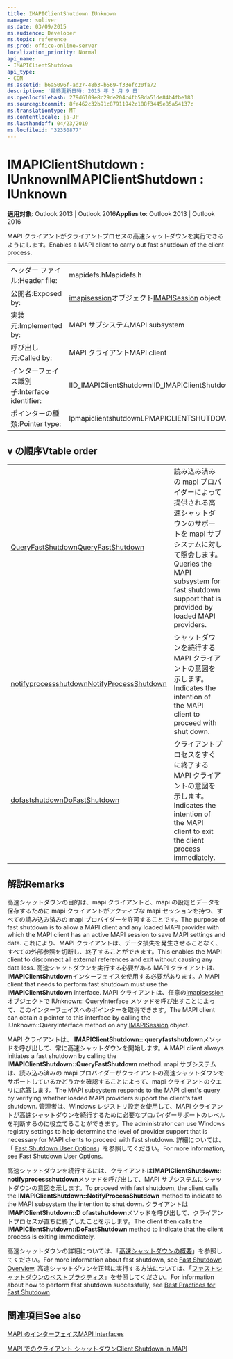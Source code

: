 ```yaml
---
title: IMAPIClientShutdown IUnknown
manager: soliver
ms.date: 03/09/2015
ms.audience: Developer
ms.topic: reference
ms.prod: office-online-server
localization_priority: Normal
api_name:
- IMAPIClientShutdown
api_type:
- COM
ms.assetid: b6a5096f-ad27-48b3-b569-f33efc20fa72
description: '最終更新日時: 2015 年 3 月 9 日'
ms.openlocfilehash: 279d6109e8c29de204c4fb58da51de84b4fbe183
ms.sourcegitcommit: 8fe462c32b91c87911942c188f3445e85a54137c
ms.translationtype: MT
ms.contentlocale: ja-JP
ms.lasthandoff: 04/23/2019
ms.locfileid: "32350877"
---
```

# <a name="imapiclientshutdown--iunknown"></a><span data-ttu-id="44f38-103">IMAPIClientShutdown : IUnknown</span><span class="sxs-lookup"><span data-stu-id="44f38-103">IMAPIClientShutdown : IUnknown</span></span>

  
  
<span data-ttu-id="44f38-104">**適用対象**: Outlook 2013 | Outlook 2016</span><span class="sxs-lookup"><span data-stu-id="44f38-104">**Applies to**: Outlook 2013 | Outlook 2016</span></span> 
  
<span data-ttu-id="44f38-105">MAPI クライアントがクライアントプロセスの高速シャットダウンを実行できるようにします。</span><span class="sxs-lookup"><span data-stu-id="44f38-105">Enables a MAPI client to carry out fast shutdown of the client process.</span></span> 
  
|||
|:-----|:-----|
|<span data-ttu-id="44f38-106">ヘッダー ファイル:</span><span class="sxs-lookup"><span data-stu-id="44f38-106">Header file:</span></span>  <br/> |<span data-ttu-id="44f38-107">mapidefs.h</span><span class="sxs-lookup"><span data-stu-id="44f38-107">Mapidefs.h</span></span>  <br/> |
|<span data-ttu-id="44f38-108">公開者:</span><span class="sxs-lookup"><span data-stu-id="44f38-108">Exposed by:</span></span>  <br/> |<span data-ttu-id="44f38-109">[imapisession](imapisessioniunknown.md)オブジェクト</span><span class="sxs-lookup"><span data-stu-id="44f38-109">[IMAPISession](imapisessioniunknown.md) object</span></span>  <br/> |
|<span data-ttu-id="44f38-110">実装元:</span><span class="sxs-lookup"><span data-stu-id="44f38-110">Implemented by:</span></span>  <br/> |<span data-ttu-id="44f38-111">MAPI サブシステム</span><span class="sxs-lookup"><span data-stu-id="44f38-111">MAPI subsystem</span></span>  <br/> |
|<span data-ttu-id="44f38-112">呼び出し元:</span><span class="sxs-lookup"><span data-stu-id="44f38-112">Called by:</span></span>  <br/> |<span data-ttu-id="44f38-113">MAPI クライアント</span><span class="sxs-lookup"><span data-stu-id="44f38-113">MAPI client</span></span>  <br/> |
|<span data-ttu-id="44f38-114">インターフェイス識別子:</span><span class="sxs-lookup"><span data-stu-id="44f38-114">Interface identifier:</span></span>  <br/> |<span data-ttu-id="44f38-115">IID_IMAPIClientShutdown</span><span class="sxs-lookup"><span data-stu-id="44f38-115">IID_IMAPIClientShutdown</span></span>  <br/> |
|<span data-ttu-id="44f38-116">ポインターの種類:</span><span class="sxs-lookup"><span data-stu-id="44f38-116">Pointer type:</span></span>  <br/> |<span data-ttu-id="44f38-117">lpmapiclientshutdown</span><span class="sxs-lookup"><span data-stu-id="44f38-117">LPMAPICLIENTSHUTDOWN</span></span>  <br/> |
   
## <a name="vtable-order"></a><span data-ttu-id="44f38-118">v の順序</span><span class="sxs-lookup"><span data-stu-id="44f38-118">Vtable order</span></span>

|||
|:-----|:-----|
|[<span data-ttu-id="44f38-119">QueryFastShutdown</span><span class="sxs-lookup"><span data-stu-id="44f38-119">QueryFastShutdown</span></span>](imapiclientshutdown-queryfastshutdown.md) <br/> |<span data-ttu-id="44f38-120">読み込み済みの mapi プロバイダーによって提供される高速シャットダウンのサポートを mapi サブシステムに対して照会します。</span><span class="sxs-lookup"><span data-stu-id="44f38-120">Queries the MAPI subsystem for fast shutdown support that is provided by loaded MAPI providers.</span></span>  <br/> |
|[<span data-ttu-id="44f38-121">notifyprocessshutdown</span><span class="sxs-lookup"><span data-stu-id="44f38-121">NotifyProcessShutdown</span></span>](imapiclientshutdown-notifyprocessshutdown.md) <br/> |<span data-ttu-id="44f38-122">シャットダウンを続行する MAPI クライアントの意図を示します。</span><span class="sxs-lookup"><span data-stu-id="44f38-122">Indicates the intention of the MAPI client to proceed with shut down.</span></span>  <br/> |
|[<span data-ttu-id="44f38-123">dofastshutdown</span><span class="sxs-lookup"><span data-stu-id="44f38-123">DoFastShutdown</span></span>](imapiclientshutdown-dofastshutdown.md) <br/> |<span data-ttu-id="44f38-124">クライアントプロセスをすぐに終了する MAPI クライアントの意図を示します。</span><span class="sxs-lookup"><span data-stu-id="44f38-124">Indicates the intention of the MAPI client to exit the client process immediately.</span></span>  <br/> |
   
## <a name="remarks"></a><span data-ttu-id="44f38-125">解説</span><span class="sxs-lookup"><span data-stu-id="44f38-125">Remarks</span></span>

<span data-ttu-id="44f38-126">高速シャットダウンの目的は、mapi クライアントと、mapi の設定とデータを保存するために mapi クライアントがアクティブな mapi セッションを持つ、すべての読み込み済みの mapi プロバイダーを許可することです。</span><span class="sxs-lookup"><span data-stu-id="44f38-126">The purpose of fast shutdown is to allow a MAPI client and any loaded MAPI provider with which the MAPI client has an active MAPI session to save MAPI settings and data.</span></span> <span data-ttu-id="44f38-127">これにより、MAPI クライアントは、データ損失を発生させることなく、すべての外部参照を切断し、終了することができます。</span><span class="sxs-lookup"><span data-stu-id="44f38-127">This enables the MAPI client to disconnect all external references and exit without causing any data loss.</span></span> <span data-ttu-id="44f38-128">高速シャットダウンを実行する必要がある MAPI クライアントは、 **IMAPIClientShutdown**インターフェイスを使用する必要があります。</span><span class="sxs-lookup"><span data-stu-id="44f38-128">A MAPI client that needs to perform fast shutdown must use the **IMAPIClientShutdown** interface.</span></span> <span data-ttu-id="44f38-129">MAPI クライアントは、任意の[imapisession](imapisessioniunknown.md)オブジェクトで IUnknown:: QueryInterface メソッドを呼び出すことによって、このインターフェイスへのポインターを取得できます。</span><span class="sxs-lookup"><span data-stu-id="44f38-129">The MAPI client can obtain a pointer to this interface by calling the IUnknown::QueryInterface method on any [IMAPISession](imapisessioniunknown.md) object.</span></span> 
  
<span data-ttu-id="44f38-130">MAPI クライアントは、 **IMAPIClientShutdown:: queryfastshutdown**メソッドを呼び出して、常に高速シャットダウンを開始します。</span><span class="sxs-lookup"><span data-stu-id="44f38-130">A MAPI client always initiates a fast shutdown by calling the **IMAPIClientShutdown::QueryFastShutdown** method.</span></span> <span data-ttu-id="44f38-131">mapi サブシステムは、読み込み済みの mapi プロバイダーがクライアントの高速シャットダウンをサポートしているかどうかを確認することによって、mapi クライアントのクエリに応答します。</span><span class="sxs-lookup"><span data-stu-id="44f38-131">The MAPI subsystem responds to the MAPI client's query by verifying whether loaded MAPI providers support the client's fast shutdown.</span></span> <span data-ttu-id="44f38-132">管理者は、Windows レジストリ設定を使用して、MAPI クライアントが高速シャットダウンを続行するために必要なプロバイダーサポートのレベルを判断するのに役立てることができます。</span><span class="sxs-lookup"><span data-stu-id="44f38-132">The administrator can use Windows registry settings to help determine the level of provider support that is necessary for MAPI clients to proceed with fast shutdown.</span></span> <span data-ttu-id="44f38-133">詳細については、「 [Fast Shutdown User Options](fast-shutdown-user-options.md)」を参照してください。</span><span class="sxs-lookup"><span data-stu-id="44f38-133">For more information, see [Fast Shutdown User Options](fast-shutdown-user-options.md).</span></span>
  
<span data-ttu-id="44f38-134">高速シャットダウンを続行するには、クライアントは**IMAPIClientShutdown:: notifyprocessshutdown**メソッドを呼び出して、MAPI サブシステムにシャットダウンの意図を示します。</span><span class="sxs-lookup"><span data-stu-id="44f38-134">To proceed with fast shutdown, the client calls the **IMAPIClientShutdown::NotifyProcessShutdown** method to indicate to the MAPI subsystem the intention to shut down.</span></span> <span data-ttu-id="44f38-135">クライアントは**IMAPIClientShutdown::D ofastshutdown**メソッドを呼び出して、クライアントプロセスが直ちに終了したことを示します。</span><span class="sxs-lookup"><span data-stu-id="44f38-135">The client then calls the **IMAPIClientShutdown::DoFastShutdown** method to indicate that the client process is exiting immediately.</span></span> 
  
<span data-ttu-id="44f38-136">高速シャットダウンの詳細については、「[高速シャットダウンの概要](fast-shutdown-overview.md)」を参照してください。</span><span class="sxs-lookup"><span data-stu-id="44f38-136">For more information about fast shutdown, see [Fast Shutdown Overview](fast-shutdown-overview.md).</span></span> <span data-ttu-id="44f38-137">高速シャットダウンを正常に実行する方法については、「[ファストシャットダウンのベストプラクティス](best-practices-for-fast-shutdown.md)」を参照してください。</span><span class="sxs-lookup"><span data-stu-id="44f38-137">For information about how to perform fast shutdown successfully, see [Best Practices for Fast Shutdown](best-practices-for-fast-shutdown.md).</span></span>
  
## <a name="see-also"></a><span data-ttu-id="44f38-138">関連項目</span><span class="sxs-lookup"><span data-stu-id="44f38-138">See also</span></span>



[<span data-ttu-id="44f38-139">MAPI のインターフェイス</span><span class="sxs-lookup"><span data-stu-id="44f38-139">MAPI Interfaces</span></span>](mapi-interfaces.md)
  
[<span data-ttu-id="44f38-140">MAPI でのクライアント シャットダウン</span><span class="sxs-lookup"><span data-stu-id="44f38-140">Client Shutdown in MAPI</span></span>](client-shutdown-in-mapi.md)

